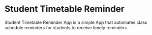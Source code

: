 # Student Timetable Reminder

Student Timetable Reminder App is a simple App that automates class schedule reminders for students to receive timely reminders
